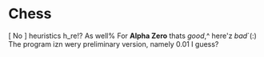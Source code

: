 # Chess
\[ No \] heuristics h_re!? As well% For **Alpha Zero** thats *good*,^ here'z
*bad*`(:) The program izn wery preliminary version, namely 0.01 I guess?

